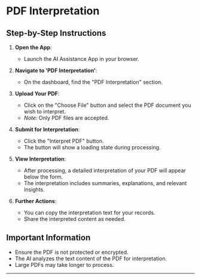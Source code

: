 # PDF Interpretation

## Step-by-Step Instructions

1. **Open the App**:
   - Launch the AI Assistance App in your browser.

2. **Navigate to 'PDF Interpretation'**:
   - On the dashboard, find the "PDF Interpretation" section.

3. **Upload Your PDF**:
   - Click on the "Choose File" button and select the PDF document you wish to interpret.
   - *Note*: Only PDF files are accepted.

4. **Submit for Interpretation**:
   - Click the "Interpret PDF" button.
   - The button will show a loading state during processing.

5. **View Interpretation**:
   - After processing, a detailed interpretation of your PDF will appear below the form.
   - The interpretation includes summaries, explanations, and relevant insights.

6. **Further Actions**:
   - You can copy the interpretation text for your records.
   - Share the interpreted content as needed.

## Important Information
- Ensure the PDF is not protected or encrypted.
- The AI analyzes the text content of the PDF for interpretation.
- Large PDFs may take longer to process.

---